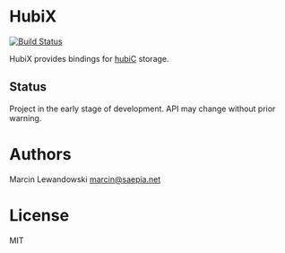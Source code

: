# HubiX
[![Build Status](https://travis-ci.org/mspanc/hubix.svg?branch=master)](https://travis-ci.org/mspanc/hubix)

HubiX provides bindings for [hubiC](http://www.hubic.com) storage.


## Status

Project in the early stage of development. API may change without prior warning.


# Authors

Marcin Lewandowski <marcin@saepia.net>

# License

MIT
